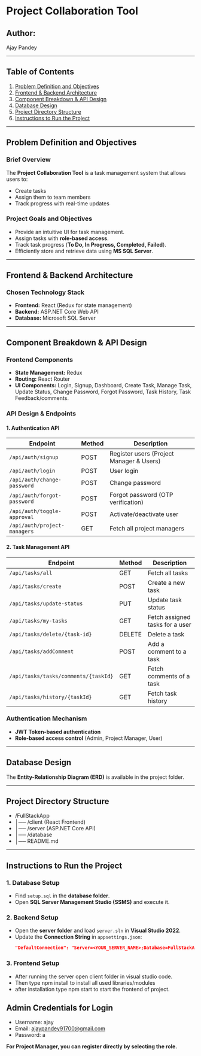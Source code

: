 # Project Collaboration Tool
## **Author:** 
Ajay Pandey

---

## **Table of Contents**
1. [Problem Definition and Objectives](#problem-definition-and-objectives)
2. [Frontend & Backend Architecture](#frontend--backend-architecture)
3. [Component Breakdown & API Design](#component-breakdown--api-design)
4. [Database Design](#database-design)
5. [Project Directory Structure](#project-directory-structure)
6. [Instructions to Run the Project](#instructions-to-run-the-project)

---

## **Problem Definition and Objectives**

### **Brief Overview**
The **Project Collaboration Tool** is a task management system that allows users to:
- Create tasks
- Assign them to team members
- Track progress with real-time updates

### **Project Goals and Objectives**
- Provide an intuitive UI for task management.
- Assign tasks with **role-based access**.
- Track task progress (**To Do, In Progress, Completed, Failed**).
- Efficiently store and retrieve data using **MS SQL Server**.

---

## **Frontend & Backend Architecture**

### **Chosen Technology Stack**
- **Frontend:** React (Redux for state management)
- **Backend:** ASP.NET Core Web API
- **Database:** Microsoft SQL Server

---

## **Component Breakdown & API Design**

### **Frontend Components**
- **State Management:** Redux
- **Routing:** React Router
- **UI Components:** Login, Signup, Dashboard, Create Task, Manage Task, Update Status, Change Password, Forgot Password, Task History, Task Feedback/comments.

### **API Design & Endpoints**

#### **1. Authentication API**
| Endpoint | Method | Description |
|----------|--------|-------------|
| `/api/auth/signup` | POST | Register users (Project Manager & Users) |
| `/api/auth/login` | POST | User login |
| `/api/auth/change-password` | POST | Change password |
| `/api/auth/forgot-password` | POST | Forgot password (OTP verification) |
| `/api/auth/toggle-approval` | POST | Activate/deactivate user |
| `/api/auth/project-managers` | GET | Fetch all project managers |

#### **2. Task Management API**
| Endpoint | Method | Description |
|----------|--------|-------------|
| `/api/tasks/all` | GET | Fetch all tasks |
| `/api/tasks/create` | POST | Create a new task |
| `/api/tasks/update-status` | PUT | Update task status |
| `/api/tasks/my-tasks` | GET | Fetch assigned tasks for a user |
| `/api/tasks/delete/{task-id}` | DELETE | Delete a task |
| `/api/tasks/addComment` | POST | Add a comment to a task |
| `/api/tasks/tasks/comments/{taskId}` | GET | Fetch comments of a task |
| `/api/tasks/history/{taskId}` | GET | Fetch task history |

### **Authentication Mechanism**
- **JWT Token-based authentication**
- **Role-based access control** (Admin, Project Manager, User)

---

## **Database Design**
The **Entity-Relationship Diagram (ERD)** is available in the project folder.

---

## **Project Directory Structure**
- /FullStackApp
- │── /client (React Frontend)
- │── /server (ASP.NET Core API)
- │── /database
- │── README.md


---

## **Instructions to Run the Project**

### **1. Database Setup**
- Find `setup.sql` in the **database folder**.
- Open **SQL Server Management Studio (SSMS)** and execute it.

### **2. Backend Setup**
- Open the **server folder** and load `server.sln` in **Visual Studio 2022**.
- Update the **Connection String** in `appsettings.json`:
  ```json
  "DefaultConnection": "Server=<YOUR_SERVER_NAME>;Database=FullStackAppDB;Trusted_Connection=True;TrustServerCertificate=True;"

### **3. Frontend Setup**
- After running the  server open client folder in visual studio code.
- Then type npm install to install all used libraries/modules
- after installation type npm start to start the frontend of project.


## **Admin Credentials for Login**
- Username: ajay
- Email: ajaypandey91700@gmail.com
- Password: a
  
**For Project Manager, you can register directly by selecting the role.**
